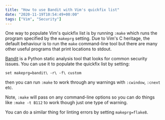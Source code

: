 ```yaml
---
title: "How to use Bandit with Vim's quickfix list"
date: "2020-11-19T10:54:49+00:00"
tags: ["Vim", "Security"]
---
```


One way to populate Vim's quickfix list is by running `:make` which runs the
program specified by the `makeprg` setting. Due to Vim's C heritage, the default
behaviour is to run the `make` command-line tool but there are many other useful
programs that print locations to stdout.

[Bandit](https://bandit.readthedocs.io/en/latest/) is a Python static analysis
tool that looks for common security issues. You can use it to populate the
quickfix list by setting:

```vim
set makeprg=bandit\ -r\ -f\ custom
```

then you can run `:make` to work through any warnings with `:cwindow`,
`:cnext` etc.

Note, `:make` will pass on any command-line options so you can do
things like `:make -t B112` to work though just one type of warning.

You can do a similar thing for linting errors by setting `makeprg=flake8`.

